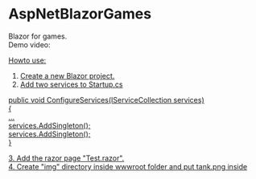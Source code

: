 # AspNetBlazorGames
Blazor for games.</br>
Demo video: <a href="2020-08-04%2017-34-27.mp4"/></br>

Howto use:
1. Create a new Blazor project.</br>
2. Add two services to Startup.cs</br>
<p>public void ConfigureServices(IServiceCollection services)</br>
        {</br>
            ...</br>
            services.AddSingleton<UpdateService>(); </br>
            services.AddSingleton<TankService>();</br>
        }</br>
        </p>
3. Add the razor page "Test.razor".</br>
4. Create "img" directory inside wwwroot folder and put tank.png inside </br>
</br>
